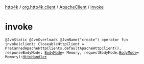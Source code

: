 [http4k](../../index.md) / [org.http4k.client](../index.md) / [ApacheClient](index.md) / [invoke](./invoke.md)

# invoke

`@JvmStatic @JvmOverloads @JvmName("create") operator fun invoke(client: CloseableHttpClient = PreCannedApacheHttpClients.defaultApacheHttpClient(), responseBodyMode: `[`BodyMode`](../../org.http4k.core/-body-mode/index.md)` = Memory, requestBodyMode: `[`BodyMode`](../../org.http4k.core/-body-mode/index.md)` = Memory): `[`HttpHandler`](../../org.http4k.core/-http-handler.md)